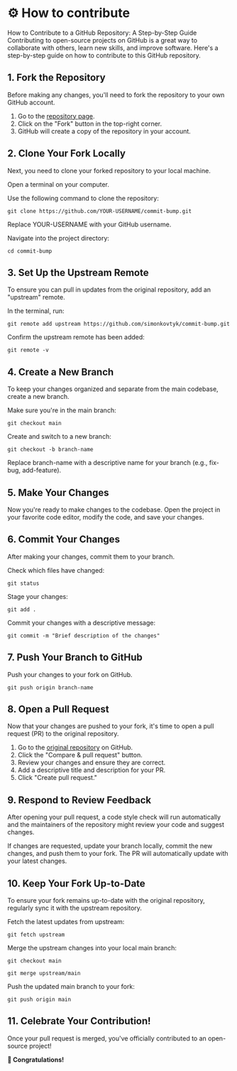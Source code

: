 # ⚙️ How to contribute

How to Contribute to a GitHub Repository: A Step-by-Step Guide
Contributing to open-source projects on GitHub is a great way to collaborate with others, learn new skills, and improve software. Here's a step-by-step guide on how to contribute to this GitHub
repository.

## 1. Fork the Repository

Before making any changes, you'll need to fork the repository to your own GitHub account.

1. Go to the [repository page](https://github.com/simonkovtyk/commit-bump/).
2. Click on the "Fork" button in the top-right corner.
3. GitHub will create a copy of the repository in your account.

## 2. Clone Your Fork Locally

Next, you need to clone your forked repository to your local machine.

Open a terminal on your computer.

Use the following command to clone the repository:

````shell
git clone https://github.com/YOUR-USERNAME/commit-bump.git
````

Replace YOUR-USERNAME with your GitHub username.

Navigate into the project directory:

````shell
cd commit-bump
````

## 3. Set Up the Upstream Remote

To ensure you can pull in updates from the original repository, add an "upstream" remote.

In the terminal, run:

````shell
git remote add upstream https://github.com/simonkovtyk/commit-bump.git
````

Confirm the upstream remote has been added:

````shell
git remote -v
````

## 4. Create a New Branch

To keep your changes organized and separate from the main codebase, create a new branch.

Make sure you're in the main branch:

````shell
git checkout main
````

Create and switch to a new branch:

````shell
git checkout -b branch-name
````

Replace branch-name with a descriptive name for your branch (e.g., fix-bug, add-feature).

## 5. Make Your Changes

Now you're ready to make changes to the codebase. Open the project in your favorite code editor, modify the code, and save your changes.

## 6. Commit Your Changes

After making your changes, commit them to your branch.

Check which files have changed:

````shell
git status
````

Stage your changes:

````shell
git add .
````

Commit your changes with a descriptive message:

````shell
git commit -m "Brief description of the changes"
````

## 7. Push Your Branch to GitHub

Push your changes to your fork on GitHub.

````shell
git push origin branch-name
````

## 8. Open a Pull Request

Now that your changes are pushed to your fork, it's time to open a pull request (PR) to the original repository.

1. Go to the [original repository](https://github.com/simonkovtyk/commit-bump/) on GitHub.
2. Click the "Compare & pull request" button.
3. Review your changes and ensure they are correct.
4. Add a descriptive title and description for your PR.
5. Click "Create pull request."

## 9. Respond to Review Feedback

After opening your pull request, a code style check will run automatically and the maintainers of the repository might review your code and suggest changes.

If changes are requested, update your branch locally, commit the new changes, and push them to your fork.
The PR will automatically update with your latest changes.

## 10. Keep Your Fork Up-to-Date

To ensure your fork remains up-to-date with the original repository, regularly sync it with the upstream repository.

Fetch the latest updates from upstream:

````shell
git fetch upstream
````

Merge the upstream changes into your local main branch:

````shell
git checkout main
````

````shell
git merge upstream/main
````

Push the updated main branch to your fork:

````shell
git push origin main
````

## 11. Celebrate Your Contribution!

Once your pull request is merged, you've officially contributed to an open-source project!

**🚀 Congratulations!**
